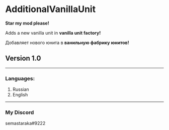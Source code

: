 # AdditionalVanillaUnit
**Star my mod please!**

Adds a new vanilla unit in **vanilla unit factory!**

Добавляет нового юнита в **ванильную фабрику юнитов!**
## Version 1.0
----
### Languages: 
1. Russian
2. English
----
### My Discord
semastaraka#9222
